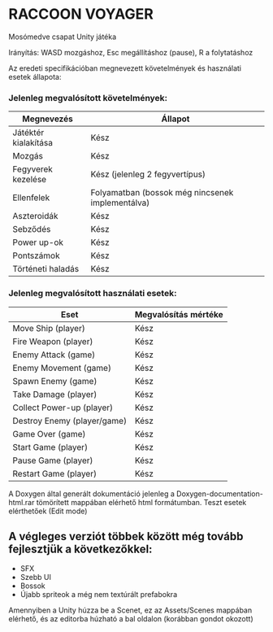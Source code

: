 # RACCOON VOYAGER
Mosómedve csapat Unity játéka

Irányítás: WASD mozgáshoz, Esc megállításhoz (pause), R a folytatáshoz 


Az eredeti specifikációban megnevezett követelmények és használati esetek állapota:

### Jelenleg megvalósított követelmények:

| Megnevezés          | Állapot |
|---------------------|---------|
| Játéktér kialakítása | Kész    |
| Mozgás              | Kész    |
| Fegyverek kezelése  | Kész (jelenleg 2 fegyvertípus)    |
| Ellenfelek          | Folyamatban (bossok még nincsenek implementálva)   |
| Aszteroidák         | Kész    |
| Sebződés            | Kész   |
| Power up-ok         | Kész  |
| Pontszámok          | Kész |
| Történeti haladás   | Kész    |


### Jelenleg megvalósított használati esetek:

| Eset                  | Megvalósítás mértéke |
|-----------------------|----------------------|
| Move Ship (player)    | Kész                |
| Fire Weapon (player)  | Kész                |
| Enemy Attack (game)   | Kész                |
| Enemy Movement (game) | Kész                |
| Spawn Enemy (game)    | Kész                |
| Take Damage (player)  | Kész                |
| Collect Power-up (player) | Kész           |
| Destroy Enemy (player/game) | Kész         |
| Game Over (game)      | Kész                |
| Start Game (player)   | Kész                |
| Pause Game (player)   | Kész                |
| Restart Game (player) | Kész                |

A Doxygen által generált dokumentáció jelenleg a Doxygen-documentation-html.rar tömörített mappában elérhető html formátumban.
Teszt esetek elérthetőek (Edit mode)

## A végleges verziót többek között még tovább fejlesztjük a következőkkel:
 - SFX
 - Szebb UI
 - Bossok
 - Újabb spriteok a még nem textúrált prefabokra

 
 Amennyiben a Unity húzza be a Scenet, ez az Assets/Scenes mappában elérhető, és az editorba húzható a bal oldalon (korábban gondot okozott)
